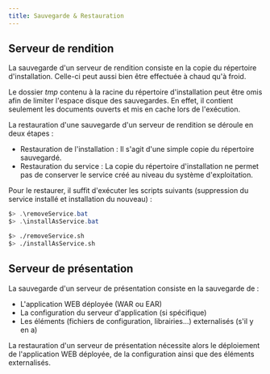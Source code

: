 ```yaml
---
title: Sauvegarde & Restauration
---
```


## Serveur de rendition

La sauvegarde d'un serveur de rendition consiste en la copie du
répertoire d'installation. Celle-ci peut aussi bien être effectuée à
chaud qu'à froid.

Le dossier *tmp* contenu à la racine du répertoire d'installation peut
être omis afin de limiter l'espace disque des sauvegardes. En effet, il
contient seulement les documents ouverts et mis en cache lors de
l'exécution.

La restauration d'une sauvegarde d'un serveur de rendition se déroule en
deux étapes :

- Restauration de l'installation : Il s'agit d'une simple copie du
  répertoire sauvegardé.
- Restauration du service : La copie du répertoire d'installation ne
  permet pas de conserver le service créé au niveau du système
  d'exploitation.

Pour le restaurer, il suffit d'exécuter les scripts suivants (suppression du service installé et installation du nouveau) :


```powershell
$> .\removeService.bat
$> .\installAsService.bat
```


```bash
$> ./removeService.sh
$> ./installAsService.sh
```


## Serveur de présentation

La sauvegarde d'un serveur de présentation consiste en la sauvegarde de :

- L'application WEB déployée (WAR ou EAR)
- La configuration du serveur d'application (si spécifique)
- Les éléments (fichiers de configuration, librairies...) externalisés
  (s'il y en a)

La restauration d'un serveur de présentation nécessite alors le
déploiement de l'application WEB déployée, de la configuration ainsi
que des éléments externalisés.
